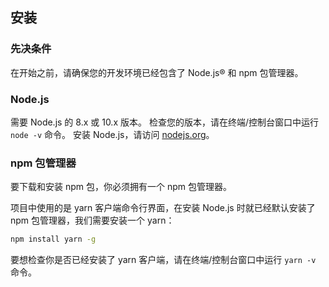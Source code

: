 ## 安装


### 先决条件
在开始之前，请确保您的开发环境已经包含了 Node.js® 和 npm 包管理器。


### Node.js
需要 Node.js 的 8.x 或 10.x 版本。
检查您的版本，请在终端/控制台窗口中运行 ``` node -v ``` 命令。
安装 Node.js，请访问 [nodejs.org](https://nodejs.org/en/)。

### npm 包管理器

要下载和安装 npm 包，你必须拥有一个 npm 包管理器。

项目中使用的是 yarn 客户端命令行界面，在安装 Node.js 时就已经默认安装了 npm 包管理器，我们需要安装一个 yarn：

```bash
npm install yarn -g
```
要想检查你是否已经安装了 yarn 客户端，请在终端/控制台窗口中运行 ``` yarn -v ``` 命令。

